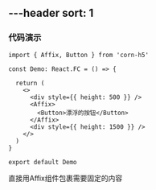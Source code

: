 ---header
sort: 1
---

### 代码演示

```tsx
import { Affix, Button } from 'corn-h5'

const Demo: React.FC = () => {

  return (
    <>
      <div style={{ height: 500 }} />
      <Affix>
        <Button>漂浮的按钮</Button>
      </Affix>
      <div style={{ height: 1500 }} />
    </>
  )
}

export default Demo
```
直接用Affix组件包裹需要固定的内容
